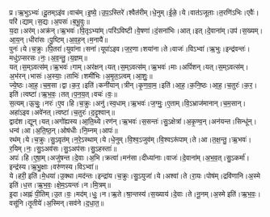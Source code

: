 

  
प्र।ऋ॒भुऽभ्यः॑।दू॒तम्ऽइ॑व।वाच॑म्।इ॒ष्ये॒।उ॒प॒ऽस्तिरे॑।श्वैत॑रीम्।धे॒नुम्।ई॒ळे॒।ये।वात॑ऽजूताः।त॒रणि॑ऽभिः।एवैः॑।परि॑।द्याम्।स॒द्यः।अ॒पसः॑।ब॒भू॒वुः॥  
य॒दा।अर॑म्।अक्र॑न्।ऋ॒भवः॑।पि॒तृऽभ्या॑म्।परि॑ऽविष्टी।वे॒षणा॑।दं॒सना॑भिः।आत्।इत्।दे॒वाना॑म्।उप॑।स॒ख्यम्।आ॒य॒न्।धीरा॑सः।पु॒ष्टिम्।अ॒व॒ह॒न्।म॒नायै॑॥  
पुनः॑।ये।च॒क्रुः।पि॒तरा॑।युवा॑ना।सना॑।यूपा॑ऽइव।ज॒र॒णा।शया॑ना।ते।वाजः॑।विऽभ्वा॑।ऋ॒भुः।इन्द्र॑वन्तः॑।मधु॑ऽप्सरसः।नः॒।अ॒व॒न्तु॒।य॒ज्ञम्॥  
यत्।स॒म्ऽवत्स॑म्।ऋ॒भवः॑।गाम्।अर॑क्षन्।यत्।स॒म्ऽवत्स॑म्।ऋ॒भवः॑।माः।अपिं॑शन्।यत्।स॒म्ऽवत्स॑म्।अ॒भ॑रन्।भासः॑।अ॒स्याः॒।ताभिः॑।शमी॑भिः।अ॒मृ॒त॒ऽत्वम्।आ॒शुः॒॥  
ज्ये॒ष्ठः।आ॒ह॒।च॒म॒सा।द्वा।क॒र॒।इति॑।कनी॑यान्।त्रीन्।कृ॒ण॒वा॒म॒।इति॑।आ॒ह॒।क॒नि॒ष्ठः।आ॒ह॒।च॒तुरः॑।क॒र॒।इति॑।त्वष्टा॑।ऋ॒भ॒वः॒।तत्।प॒न॒य॒त्।वचः॑।वः॒॥  
स॒त्यम्।ऊ॒चुः॒।नरः॑।ए॒व।हि।च॒क्रुः।अनु॑।स्व॒धाम्।ऋ॒भवः॑।ज॒ग्मुः॒।ए॒ताम्।वि॒ऽभ्राज॑मानान्।च॒म॒सान्।अहा॑ऽइव।अवे॑नत्।त्वष्टा॑।च॒तुरः॑।द॒दृ॒श्वान्॥  
द्वाद॑श।द्यून्।यत्।अगो॑ह्यस्य।आ॒ति॒थ्ये।रण॑न्।ऋ॒भवः॑।स॒सन्तः॑।सु॒ऽक्षेत्रा॑।अ॒कृ॒ण्व॒न्।अन॑यन्त।सिन्धू॑न्।धन्व॑।आ।अ॒ति॒ष्ठ॒न्।ओष॑धीः।नि॒म्नम्।आपः॑॥  
रथ॑म्।ये।च॒क्रुः।सु॒ऽवृत॑म्।न॒रे॒ऽस्थाम्।ये।धे॒नुम्।वि॒श्व॒ऽजुव॑म्।वि॒श्वऽरू॑पाम्।ते।आ।त॒क्ष॒न्तु॒।ऋ॒भवः॑।र॒यिम्।नः॒।सु॒ऽअव॑सः।सु॒ऽअप॑सः।सु॒ऽहस्ताः॑॥  
अपः॑।हि।ए॒षा॒म्।अजु॑षन्त।दे॒वाः।अ॒भि।क्रत्वा॑।मन॑सा।दीध्या॑नाः।वाजः॑।दे॒वाना॑म्।अ॒भ॒व॒त्।सु॒ऽकर्मा॑।इन्द्र॑स्य।ऋ॒भु॒क्षाः।वरु॑णस्य।विऽभ्वा॑॥  
ये।हरी॒ इति॑।मे॒धया॑।उ॒क्था।मद॑न्तः।इन्द्रा॑य।च॒क्रुः।सु॒ऽयुजा॑।ये।अश्वा॑।ते।रा॒यः।पोष॑म्।द्रवि॑णानि।अ॒स्मे इति॑।ध॒त्त।ऋ॒भ॒वः॒।क्षे॒म॒ऽयन्तः॑।न।मि॒त्रम्॥  
इ॒दा।अह्नः॑ पी॒तिम्।उ॒त।वः॒।मद॑म्।धुः॒।न।ऋ॒ते।श्रा॒न्तस्य॑।स॒ख्याय॑।दे॒वाः।ते।नू॒नम्।अ॒स्मे इति॑।ऋ॒भ॒वः॒।वसू॑नि।तृ॒तीये॑।अ॒स्मिन्।सव॑ने।द॒धा॒त॒॥  
